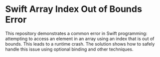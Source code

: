 # Swift Array Index Out of Bounds Error

This repository demonstrates a common error in Swift programming: attempting to access an element in an array using an index that is out of bounds.  This leads to a runtime crash.  The solution shows how to safely handle this issue using optional binding and other techniques.